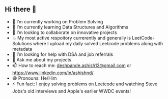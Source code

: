 ## Hi there 👋

<!--
**ashishnd/ashishnd** is a ✨ _special_ ✨ repository because its `README.md` (this file) appears on your GitHub profile.

Here are some ideas to get you started:
-->
- 🔭 I’m currently working on Problem Solving
- 🌱 I’m currently learning Data Structures and Algorithms
- 👯 I’m looking to collaborate on innovative projects
- 💥 My most active respoitory currerently and generally is LeetCode-Solutions where I upload my daily solved Leetcode problems along with metadata
- 🤔 I’m looking for help with DSA and job referrals
- 💬 Ask me about my projects
- 📫 How to reach me: deshpande.ashish13@gmail.com or https://www.linkedin.com/in/ashishnd/
- 😄 Pronouns: He/Him
- ⚡ Fun fact: I enjoy solving problems on Leetcode and watching Steve Jobs's old interviews and Apple's earlier WWDC events!

